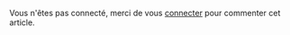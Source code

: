 Vous n'êtes pas connecté, merci de vous [connecter](http://www.bisounoursparty.com/forum/login.php) pour commenter cet article.  